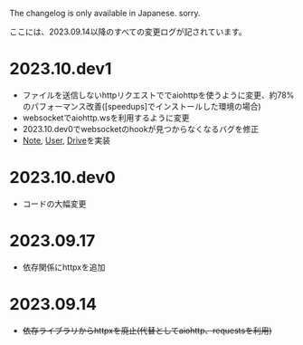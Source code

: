The changelog is only available in Japanese. sorry.

ここには、2023.09.14以降のすべての変更ログが記されています。

# 2023.10.dev1
- ファイルを送信しないhttpリクエストででaiohttpを使うように変更、約78%のパフォーマンス改善([speedups]でインストールした環境の場合)
- websocketでaiohttp.wsを利用するように変更
- 2023.10.dev0でwebsocketのhookが見つからなくなるバグを修正
- [Note](https://misskey-hub.net/docs/api/entity/note.html), [User](https://misskey-hub.net/docs/api/entity/user.html), [Drive]()を実装

# 2023.10.dev0
- コードの大幅変更

# 2023.09.17
- 依存関係にhttpxを追加

# 2023.09.14
- ~~依存ライブラリからhttpxを廃止(代替としてaiohttp、requestsを利用)~~